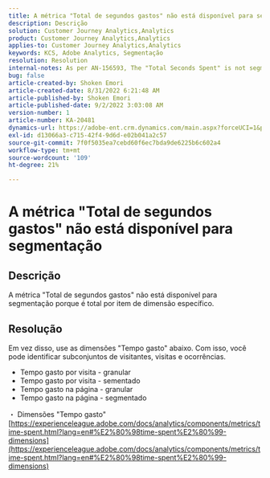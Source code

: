 ```yaml
---
title: A métrica "Total de segundos gastos" não está disponível para segmentação"
description: Descrição
solution: Customer Journey Analytics,Analytics
product: Customer Journey Analytics,Analytics
applies-to: Customer Journey Analytics,Analytics
keywords: KCS, Adobe Analytics, Segmentação
resolution: Resolution
internal-notes: As per AN-156593, The "Total Seconds Spent" is not segmentable.
bug: false
article-created-by: Shoken Emori
article-created-date: 8/31/2022 6:21:48 AM
article-published-by: Shoken Emori
article-published-date: 9/2/2022 3:03:08 AM
version-number: 1
article-number: KA-20481
dynamics-url: https://adobe-ent.crm.dynamics.com/main.aspx?forceUCI=1&pagetype=entityrecord&etn=knowledgearticle&id=34b9652d-f528-ed11-9db1-0022480869de
exl-id: d13066a3-c715-42f4-9d6d-e02b041a2c57
source-git-commit: 7f0f5035ea7cebd60f6ec7bda9de6225b6c602a4
workflow-type: tm+mt
source-wordcount: '109'
ht-degree: 21%

---
```


# A métrica &quot;Total de segundos gastos&quot; não está disponível para segmentação

## Descrição

A métrica &quot;Total de segundos gastos&quot; não está disponível para segmentação porque é total por item de dimensão específico.

## Resolução


Em vez disso, use as dimensões &quot;Tempo gasto&quot; abaixo. Com isso, você pode identificar subconjuntos de visitantes, visitas e ocorrências.

- Tempo gasto por visita - granular
- Tempo gasto por visita - sementado
- Tempo gasto na página - granular
- Tempo gasto na página - segmentado


・ Dimensões &quot;Tempo gasto&quot;
[https://experienceleague.adobe.com/docs/analytics/components/metrics/time-spent.html?lang=en#%E2%80%98time-spent%E2%80%99-dimensions](https://experienceleague.adobe.com/docs/analytics/components/metrics/time-spent.html?lang=en#%E2%80%98time-spent%E2%80%99-dimensions)
